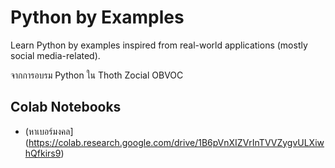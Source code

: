 # Python by Examples
Learn Python by examples inspired from real-world applications (mostly social media-related).

จากการอบรม Python ใน Thoth Zocial OBVOC

## Colab Notebooks
- (หาเบอร์มงคล](https://colab.research.google.com/drive/1B6pVnXIZVrInTVVZygvULXiwhQfkirs9)
